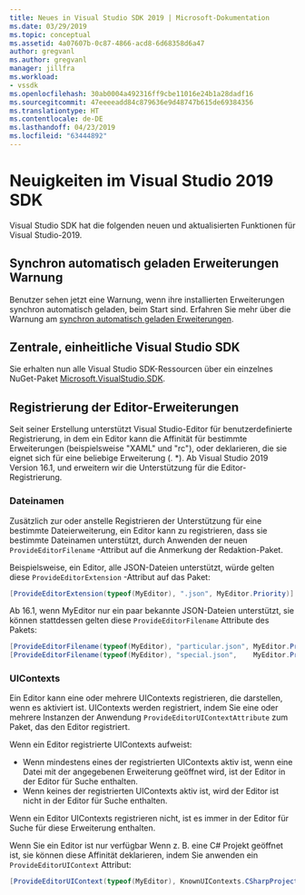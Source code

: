 ```yaml
---
title: Neues in Visual Studio SDK 2019 | Microsoft-Dokumentation
ms.date: 03/29/2019
ms.topic: conceptual
ms.assetid: 4a07607b-0c87-4866-acd8-6d68358d6a47
author: gregvanl
ms.author: gregvanl
manager: jillfra
ms.workload:
- vssdk
ms.openlocfilehash: 30ab0004a492316ff9cbe11016e24b1a28dadf16
ms.sourcegitcommit: 47eeeeadd84c879636e9d48747b615de69384356
ms.translationtype: HT
ms.contentlocale: de-DE
ms.lasthandoff: 04/23/2019
ms.locfileid: "63444892"
---
```

# <a name="whats-new-in-the-visual-studio-2019-sdk"></a>Neuigkeiten im Visual Studio 2019 SDK

Visual Studio SDK hat die folgenden neuen und aktualisierten Funktionen für Visual Studio-2019.

## <a name="synchronously-autoloaded-extensions-warning"></a>Synchron automatisch geladen Erweiterungen Warnung

Benutzer sehen jetzt eine Warnung, wenn ihre installierten Erweiterungen synchron automatisch geladen, beim Start sind. Erfahren Sie mehr über die Warnung am [synchron automatisch geladen Erweiterungen](synchronously-autoloaded-extensions.md).

## <a name="single-unified-visual-studio-sdk"></a>Zentrale, einheitliche Visual Studio SDK

Sie erhalten nun alle Visual Studio SDK-Ressourcen über ein einzelnes NuGet-Paket [Microsoft.VisualStudio.SDK](https://www.nuget.org/packages/microsoft.visualstudio.sdk).

## <a name="editor-registration-enhancements"></a>Registrierung der Editor-Erweiterungen

Seit seiner Erstellung unterstützt Visual Studio-Editor für benutzerdefinierte Registrierung, in dem ein Editor kann die Affinität für bestimmte Erweiterungen (beispielsweise "XAML" und "rc"), oder deklarieren, die sie eignet sich für eine beliebige Erweiterung (. *). Ab Visual Studio 2019 Version 16.1, und erweitern wir die Unterstützung für die Editor-Registrierung.

### <a name="filenames"></a>Dateinamen

Zusätzlich zur oder anstelle Registrieren der Unterstützung für eine bestimmte Dateierweiterung, ein Editor kann zu registrieren, dass sie bestimmte Dateinamen unterstützt, durch Anwenden der neuen `ProvideEditorFilename` -Attribut auf die Anmerkung der Redaktion-Paket.

Beispielsweise, ein Editor, alle JSON-Dateien unterstützt, würde gelten diese `ProvideEditorExtension` -Attribut auf das Paket:

```cs
[ProvideEditorExtension(typeof(MyEditor), ".json", MyEditor.Priority)]
```

Ab 16.1, wenn MyEditor nur ein paar bekannte JSON-Dateien unterstützt, sie können stattdessen gelten diese `ProvideEditorFilename` Attribute des Pakets:

```cs
[ProvideEditorFilename(typeof(MyEditor), "particular.json", MyEditor.Priority)]
[ProvideEditorFilename(typeof(MyEditor), "special.json",    MyEditor.Priority)]
```

### <a name="uicontexts"></a>UIContexts

Ein Editor kann eine oder mehrere UIContexts registrieren, die darstellen, wenn es aktiviert ist. UIContexts werden registriert, indem Sie eine oder mehrere Instanzen der Anwendung `ProvideEditorUIContextAttribute` zum Paket, das den Editor registriert.

Wenn ein Editor registrierte UIContexts aufweist:

- Wenn mindestens eines der registrierten UIContexts aktiv ist, wenn eine Datei mit der angegebenen Erweiterung geöffnet wird, ist der Editor in der Editor für Suche enthalten.
- Wenn keines der registrierten UIContexts aktiv ist, wird der Editor ist nicht in der Editor für Suche enthalten.

Wenn ein Editor UIContexts registrieren nicht, ist es immer in der Editor für Suche für diese Erweiterung enthalten.

Wenn Sie ein Editor ist nur verfügbar Wenn z. B. eine C# Projekt geöffnet ist, sie können diese Affinität deklarieren, indem Sie anwenden ein `ProvideEditorUIContext` Attribut:

```cs
[ProvideEditorUIContext(typeof(MyEditor), KnownUIContexts.CSharpProjectContext)]
```

